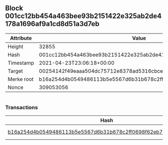 ## Block 001cc12bb454a463bee93b2151422e325ab2de4178a1696af9a1cd8d51a3d7eb

Attribute | Value
--- | ---
Height | 32855
Hash | 001cc12bb454a463bee93b2151422e325ab2de4178a1696af9a1cd8d51a3d7eb
Timestamp | 2021-04-23T23:06:18+00:00
Target | 00254142f49eaaa504dc75712e8378ad5316cbcead634704b3734b6271167cc4
Merke root | b16a254d4b0549486113b5e5567d6b31b678c2ff0698f62eb75ce539aa089ec6
Nonce | 309053056

```

```

### Transactions

Hash | Amount
--- | ---
[b16a254d4b0549486113b5e5567d6b31b678c2ff0698f62eb75ce539aa089ec6](b16a254d4b0549486113b5e5567d6b31b678c2ff0698f62eb75ce539aa089ec6.md) | 10.00000000 SKEPTI 
